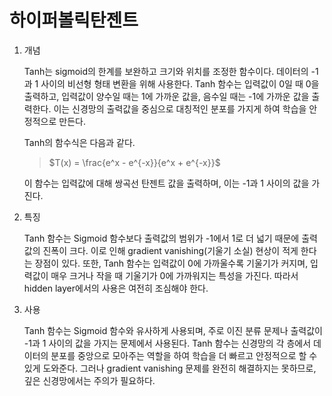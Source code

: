 # 하이퍼볼릭탄젠트

1. 개념

   Tanh는 sigmoid의 한계를 보완하고 크기와 위치를 조정한 함수이다. 데이터의 -1과 1 사이의 비선형 형태 변환을 위해 사용한다. Tanh 함수는 입력값이 0일 때 0을 출력하고, 입력값이 양수일 때는 1에 가까운 값을, 음수일 때는 -1에 가까운 값을 출력한다. 이는 신경망의 출력값을 중심으로 대칭적인 분포를 가지게 하여 학습을 안정적으로 만든다.

   Tanh의 함수식은 다음과 같다.

   > $T(x) = \frac{e^x - e^{-x}}{e^x + e^{-x}}$

   이 함수는 입력값에 대해 쌍곡선 탄젠트 값을 출력하며, 이는 -1과 1 사이의 값을 가진다.

2. 특징

   Tanh 함수는 Sigmoid 함수보다 출력값의 범위가 -1에서 1로 더 넓기 때문에 출력값의 진폭이 크다. 이로 인해 gradient vanishing(기울기 소실) 현상이 적게 한다는 장점이 있다. 또한, Tanh 함수는 입력값이 0에 가까울수록 기울기가 커지며, 입력값이 매우 크거나 작을 때 기울기가 0에 가까워지는 특성을 가진다. 따라서 hidden layer에서의 사용은 여전히 조심해야 한다.

3. 사용

   Tanh 함수는 Sigmoid 함수와 유사하게 사용되며, 주로 이진 분류 문제나 출력값이 -1과 1 사이의 값을 가지는 문제에서 사용된다. Tanh 함수는 신경망의 각 층에서 데이터의 분포를 중앙으로 모아주는 역할을 하여 학습을 더 빠르고 안정적으로 할 수 있게 도와준다. 그러나 gradient vanishing 문제를 완전히 해결하지는 못하므로, 깊은 신경망에서는 주의가 필요하다.
